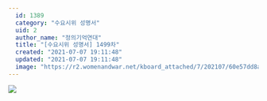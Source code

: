 ```yaml
---
  id: 1389
  category: "수요시위 성명서"
  uid: 2
  author_name: "정의기억연대"
  title: "[수요시위 성명서] 1499차"
  created: "2021-07-07 19:11:48"
  updated: "2021-07-07 19:11:48"
  image: "https://r2.womenandwar.net/kboard_attached/7/202107/60e57dd8ae2464017426.jpg"
---
```

![](https://r2.womenandwar.net/kboard_attached/7/202107/60e57dd8ae2464017426.jpg)